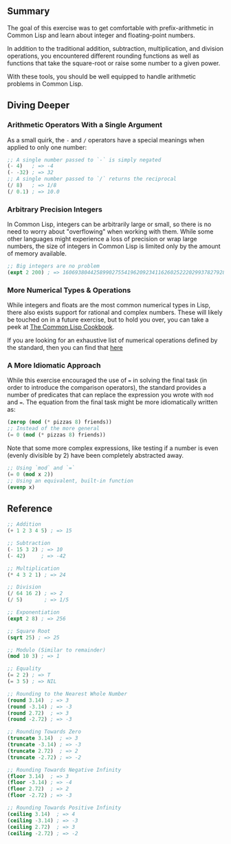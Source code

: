 ## Summary

The goal of this exercise was to get comfortable with prefix-arithmetic in
Common Lisp and learn about integer and floating-point numbers.

In addition to the traditional addition, subtraction, multiplication, and
division operations, you encountered different rounding functions as well as
functions that take the square-root or raise some number to a given power.

With these tools, you should be well equipped to handle arithmetic problems in
Common Lisp.

## Diving Deeper

### Arithmetic Operators With a Single Argument

As a small quirk, the `-` and `/` operators have a special meanings when applied
to only one number:

```lisp
;; A single number passed to `-` is simply negated
(- 4)   ; => -4
(- -32) ; => 32
;; A single number passed to `/` returns the reciprocal
(/ 8)   ; => 1/8
(/ 0.1) ; => 10.0
```

### Arbitrary Precision Integers

In Common Lisp, integers can be arbitrarily large or small, so there is no need
to worry about "overflowing" when working with them. While some other languages
might experience a loss of precision or wrap large numbers, the size of integers
in Common Lisp is limited only by the amount of memory available.

```lisp
;; Big integers are no problem
(expt 2 200) ; => 1606938044258990275541962092341162602522202993782792835301376
```

### More Numerical Types & Operations

While integers and floats are the most common numerical types in Lisp, there
also exists support for rational and complex numbers. These will likely be
touched on in a future exercise, but to hold you over, you can take a peek at
[The Common Lisp
Cookbook](https://lispcookbook.github.io/cl-cookbook/numbers.html).

If you are looking for an exhaustive list of numerical operations defined by the
standard, then you can find that [here](http://clhs.lisp.se/Body/12_aa.htm)

### A More Idiomatic Approach

While this exercise encouraged the use of `=` in solving the final task (in
order to introduce the comparison operators), the standard provides a number of
predicates that can replace the expression you wrote with `mod` and `=`. The
equation from the final task might be more idiomatically written as:

```lisp
(zerop (mod (* pizzas 8) friends))
;; Instead of the more general
(= 0 (mod (* pizzas 8) friends))
```

Note that some more complex expressions, like testing if a number is even
(evenly divisible by 2) have been completely abstracted away.

```lisp
;; Using `mod` and `=`
(= 0 (mod x 2))
;; Using an equivalent, built-in function
(evenp x)
```

## Reference

```lisp
;; Addition
(+ 1 2 3 4 5) ; => 15

;; Subtraction
(- 15 3 2) ; => 10
(- 42)     ; => -42

;; Multiplication
(* 4 3 2 1) ; => 24

;; Division
(/ 64 16 2) ; => 2
(/ 5)       ; => 1/5

;; Exponentiation
(expt 2 8) ; => 256

;; Square Root
(sqrt 25) ; => 25

;; Modulo (Similar to remainder)
(mod 10 3) ; => 1

;; Equality
(= 2 2) ; => T
(= 3 5) ; => NIL

;; Rounding to the Nearest Whole Number
(round 3.14)  ; => 3
(round -3.14) ; => -3
(round 2.72)  ; => 3
(round -2.72) ; => -3

;; Rounding Towards Zero
(truncate 3.14)  ; => 3
(truncate -3.14) ; => -3
(truncate 2.72)  ; => 2
(truncate -2.72) ; => -2

;; Rounding Towards Negative Infinity
(floor 3.14)  ; => 3
(floor -3.14) ; => -4
(floor 2.72)  ; => 2
(floor -2.72) ; => -3

;; Rounding Towards Positive Infinity
(ceiling 3.14)  ; => 4
(ceiling -3.14) ; => -3
(ceiling 2.72)  ; => 3
(ceiling -2.72) ; => -2
```
